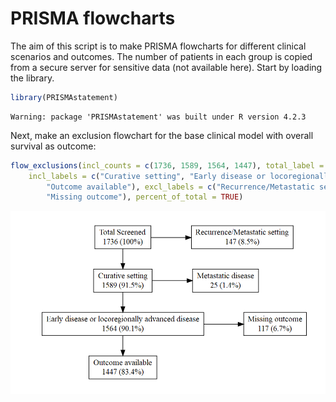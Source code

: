 PRISMA flowcharts
================

The aim of this script is to make PRISMA flowcharts for different
clinical scenarios and outcomes. The number of patients in each group is
copied from a secure server for sensitive data (not available here).
Start by loading the library.

``` r
library(PRISMAstatement)
```

    Warning: package 'PRISMAstatement' was built under R version 4.2.3

Next, make an exclusion flowchart for the base clinical model with
overall survival as outcome:

``` r
flow_exclusions(incl_counts = c(1736, 1589, 1564, 1447), total_label = "Total Screened",
    incl_labels = c("Curative setting", "Early disease or locoregionally advanced disease",
        "Outcome available"), excl_labels = c("Recurrence/Metastatic setting", "Metastatic disease",
        "Missing outcome"), percent_of_total = TRUE)
```

![](PRISMA_flowcharts_markdown_files/figure-gfm/base%20clinical%20OS-1.png)<!-- -->
